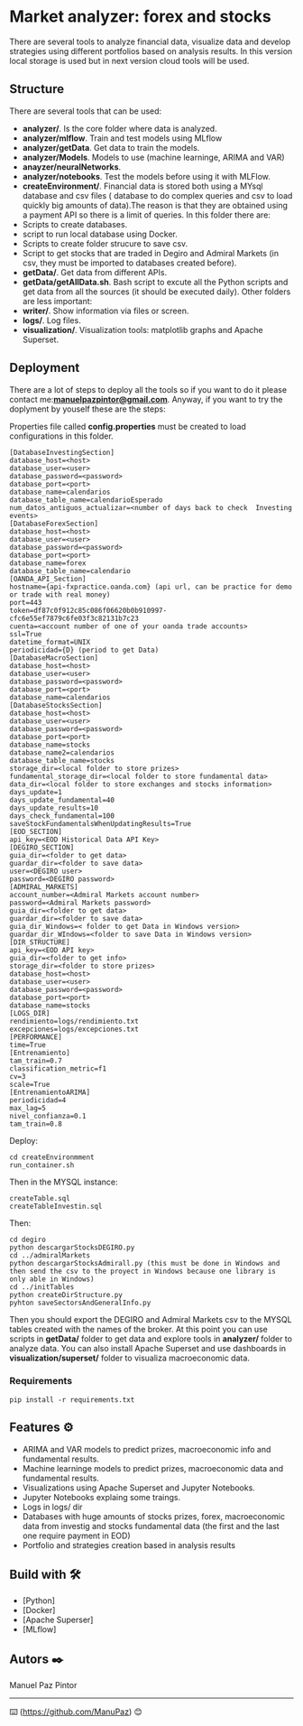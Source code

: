 # Market analyzer: forex and stocks

There are several tools to analyze financial data, visualize data and develop strategies using different portfolios based on analysis results. 
In this version  local storage is used but in next version cloud tools will be used.
## Structure
There are several tools that can be used:
* **analyzer/**. Is the core folder where data is analyzed.
*	**analyzer/mlflow**. Train and test models using MLflow
*	**analyzer/getData**. Get data to train the models.
*	**analyzer/Models**. Models to use (machine learninge, ARIMA and VAR)
*	**anayzer/neuralNetworks**.
*	**analyzer/notebooks**. Test the models before using it with MLFlow.
* **createEnvironment/**. Financial data is stored both using a MYsql database and csv files ( database to  do complex queries and csv to load quickly big amounts of data).The reason is that they are obtained using a payment API so there is a limit of queries. In this folder there are:
*	Scripts to create databases. 
*	script to run local database using Docker.
*	Scripts to create folder strucure to save csv.
*	Script to get stocks that are traded in Degiro and Admiral Markets (in csv, they must be imported to databases created before).
* **getData/**. Get data from different APIs.
*	**getData/getAllData.sh**. Bash script to excute all the Python scripts and get data from all the sources (it should be executed daily).
Other folders are less important:
* **writer/**. Show information via files or screen.
* **logs/**. Log files.
* **visualization/**. Visualization tools: matplotlib graphs and Apache Superset.
## Deployment
There are a lot of steps to deploy all the tools so if you want to do it please contact me:**manuelpazpintor@gmail.com**.
Anyway, if you want to try the doplyment by youself these are the steps:

Properties file called **config.properties** must be created to load configurations in this folder.
```
[DatabaseInvestingSection]
database_host=<host>
database_user=<user>
database_password=<password>
database_port=<port>
database_name=calendarios
database_table_name=calendarioEsperado
num_datos_antiguos_actualizar=<number of days back to check  Investing events>
[DatabaseForexSection]
database_host=<host>
database_user=<user>
database_password=<password>
database_port=<port>
database_name=forex
database_table_name=calendario
[OANDA_API_Section]
hostname={api-fxpractice.oanda.com} (api url, can be practice for demo or trade with real money)
port=443
token=df87c0f912c85c086f06620b0b910997-cfc6e55ef7879c6fe03f3c82131b7c23
cuenta=<account number of one of your oanda trade accounts>
ssl=True
datetime_format=UNIX
periodicidad={D} (period to get Data)
[DatabaseMacroSection]
database_host=<host>
database_user=<user>
database_password=<password>
database_port=<port>
database_name=calendarios
[DatabaseStocksSection]
database_host=<host>
database_user=<user>
database_password=<password>
database_port=<port>
database_name=stocks
database_name2=calendarios
database_table_name=stocks
storage_dir=<local folder to store prizes>
fundamental_storage_dir=<local folder to store fundamental data>
data_dir=<local folder to store exchanges and stocks information>
days_update=1
days_update_fundamental=40
days_update_results=10
days_check_fundamental=100
saveStockFundamentalsWhenUpdatingResults=True
[EOD_SECTION]
api_key=<EOD Historical Data API Key>
[DEGIRO_SECTION]
guia_dir=<folder to get data>
guardar_dir=<folder to save data> 
user=<DEGIRO user>
password=<DEGIRO password>
[ADMIRAL_MARKETS]
account_number=<Admiral Markets account number>
password=<Admiral Markets password>
guia_dir=<folder to get data>
guardar_dir=<folder to save data>
guia_dir_Windows=< folder to get Data in Windows version>
guardar_dir_WIndows=<folder to save Data in Windows version>
[DIR_STRUCTURE]
api_key=<EOD API key>
guia_dir=<folder to get info>
storage_dir=<folder to store prizes>
database_host=<host>
database_user=<user>
database_password=<password>
database_port=<port>
database_name=stocks
[LOGS_DIR]
rendimiento=logs/rendimiento.txt
excepciones=logs/excepciones.txt
[PERFORMANCE]
time=True
[Entrenamiento]
tam_train=0.7
classification_metric=f1
cv=3
scale=True
[EntrenamientoARIMA]
periodicidad=4
max_lag=5
nivel_confianza=0.1
tam_train=0.8
```
Deploy:

```
cd createEnvironmment
run_container.sh
```
Then in the MYSQL instance:
```
createTable.sql
createTableInvestin.sql
```
Then:
```
cd degiro
python descargarStocksDEGIRO.py
cd ../admiralMarkets
python descargarStocksAdmirall.py (this must be done in Windows and then send the csv to the proyect in Windows because one library is only able in Windows)
cd ../initTables
python createDirStructure.py
pyhton saveSectorsAndGeneralInfo.py
```
Then you should export the DEGIRO and Admiral Markets csv to the MYSQL tables created with the names of the broker.
At this point you can use scripts in **getData/** folder to get data and explore tools in **analyzer/** folder to analyze data. You  can also install Apache Superset and use dashboards in **visualization/superset/** folder to visualiza macroeconomic data.
### Requirements

```
pip install -r requirements.txt
```

## Features ⚙️
 
* ARIMA and VAR models to predict prizes, macroeconomic info and fundamental results.
* Machine learninge models to predict prizes, macroeconomic data and fundamental results.
* Visualizations using Apache Superset and Jupyter Notebooks.
* Jupyter Notebooks explaing some traings.
* Logs in logs/ dir
* Databases with huge amounts of stocks prizes, forex, macroeconomic data from investig and stocks fundamental data (the first and the last one require payment in EOD)
* Portfolio and strategies creation based in analysis results
## Build with 🛠️

* [Python]
* [Docker]
* [Apache Superser]
* [MLflow]



## Autors ✒️
Manuel Paz Pintor



---
⌨️ (https://github.com/ManuPaz) 😊
